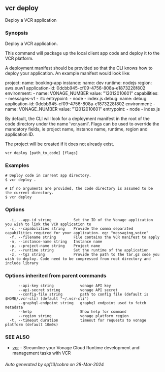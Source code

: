 ## vcr deploy

Deploy a VCR application

### Synopsis

Deploy a VCR application.

This command will package up the local client app code and deploy it to the VCR platform.

A deployment manifest should be provided so that the CLI knows how to deploy your application. An example manifest would look like:

project:
	name: booking-app
instance:
	name: dev
	runtime: nodejs
	region: aws.euw1
	application-id: 0dcbb945-cf09-4756-808a-e1873228f802
	environment:
		- name: VONAGE_NUMBER
		  value: "12012010601"
    capabilities:
		- messages-v1
		- rtc
	entrypoint:
		- node
		- index.js
debug:
	name: debug
	application-id: 0dcbb945-cf09-4756-808a-e1873228f802
	environment:
		- name: VONAGE_NUMBER
		  value: "12012010601"
	entrypoint:
		- node
		- index.js

By default, the CLI will look for a deployment manifest in the root of the code directory under the name 'vcr.yaml'.
Flags can be used to override the mandatory fields, ie project name, instance name, runtime, region and application ID.

The project will be created if it does not already exist.


```
vcr deploy [path_to_code] [flags]
```

### Examples

```
# Deploy code in current app directory.
$ vcr deploy .
		
# If no arguments are provided, the code directory is assumed to be the current directory.
$ vcr deploy

```

### Options

```
  -i, --app-id string          Set the ID of the Vonage application you wish to link the VCR application to
  -c, --capabilities string    Provide the comma separated capabilities required for your application. eg: "messaging,voice"
  -f, --filename string        File contains the VCR manifest to apply
  -n, --instance-name string   Instance name
  -p, --project-name string    Project name
  -r, --runtime string         Set the runtime of the application
  -z, --tgz string             Provide the path to the tar.gz code you wish to deploy. Code need to be compressed from root directory and include library
```

### Options inherited from parent commands

```
      --api-key string            vonage API key
      --api-secret string         vonage API secret
      --config-file string        path to config file (default is $HOME/.vcr-cli) (default "~/.vcr-cli")
      --graphql-endpoint string   graphql endpoint used to fetch metadata
      --help                      Show help for command
      --region string             vonage platform region
  -t, --timeout duration          timeout for requests to vonage platform (default 10m0s)
```

### SEE ALSO

* [vcr](vcr.md)	 - Streamline your Vonage Cloud Runtime development and management tasks with VCR

###### Auto generated by spf13/cobra on 28-Mar-2024
